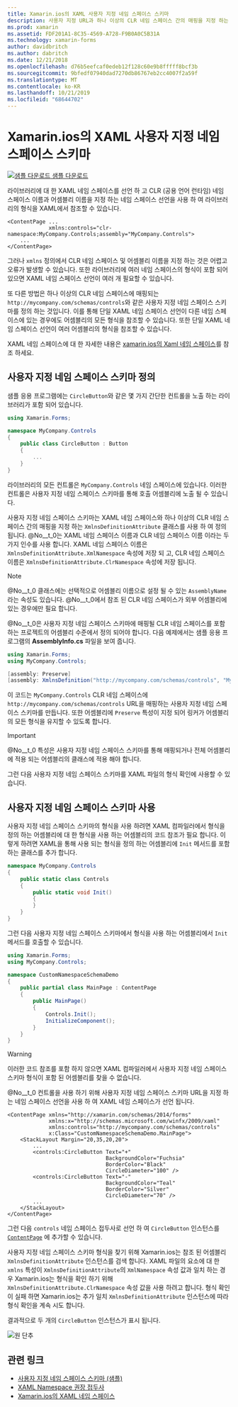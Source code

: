 ```yaml
---
title: Xamarin.ios의 XAML 사용자 지정 네임 스페이스 스키마
description: 사용자 지정 URL과 하나 이상의 CLR 네임 스페이스 간의 매핑을 지정 하는 매핑하기 클래스를 사용 하 여 XAML 사용자 지정 네임 스페이스 스키마를 정의할 수 있습니다. 그런 다음 사용자 지정 네임 스페이스 스키마를 XAML 네임 스페이스 선언에 사용할 수 있습니다.
ms.prod: xamarin
ms.assetid: FDF201A1-8C35-4569-A728-F9B0A0C5B31A
ms.technology: xamarin-forms
author: davidbritch
ms.author: dabritch
ms.date: 12/21/2018
ms.openlocfilehash: d76b5eefcaf0edeb12f128c60e9b8fffff8bcf3b
ms.sourcegitcommit: 9bfedf07940dad7270db86767eb2cc4007f2a59f
ms.translationtype: MT
ms.contentlocale: ko-KR
ms.lasthandoff: 10/21/2019
ms.locfileid: "68644702"
---
```

# <a name="xaml-custom-namespace-schemas-in-xamarinforms"></a>Xamarin.ios의 XAML 사용자 지정 네임 스페이스 스키마

[![샘플 다운로드](~/media/shared/download.png) 샘플 다운로드](https://docs.microsoft.com/samples/xamarin/xamarin-forms-samples/xaml-customnamespaceschemas)

라이브러리에 대 한 XAML 네임 스페이스를 선언 하 고 CLR (공용 언어 런타임) 네임 스페이스 이름과 어셈블리 이름을 지정 하는 네임 스페이스 선언을 사용 하 여 라이브러리의 형식을 XAML에서 참조할 수 있습니다.

```xaml
<ContentPage ...
             xmlns:controls="clr-namespace:MyCompany.Controls;assembly="MyCompany.Controls">
    ...
</ContentPage>
```

그러나 `xmlns` 정의에서 CLR 네임 스페이스 및 어셈블리 이름을 지정 하는 것은 어렵고 오류가 발생할 수 있습니다. 또한 라이브러리에 여러 네임 스페이스의 형식이 포함 되어 있으면 XAML 네임 스페이스 선언이 여러 개 필요할 수 있습니다.

또 다른 방법은 하나 이상의 CLR 네임 스페이스에 매핑되는 `http://mycompany.com/schemas/controls`와 같은 사용자 지정 네임 스페이스 스키마를 정의 하는 것입니다. 이를 통해 단일 XAML 네임 스페이스 선언이 다른 네임 스페이스에 있는 경우에도 어셈블리의 모든 형식을 참조할 수 있습니다. 또한 단일 XAML 네임 스페이스 선언이 여러 어셈블리의 형식을 참조할 수 있습니다.

XAML 네임 스페이스에 대 한 자세한 내용은 [xamarin.ios의 Xaml 네임 스페이스](namespaces.md)를 참조 하세요.

## <a name="defining-a-custom-namespace-schema"></a>사용자 지정 네임 스페이스 스키마 정의

샘플 응용 프로그램에는 `CircleButton`와 같은 몇 가지 간단한 컨트롤을 노출 하는 라이브러리가 포함 되어 있습니다.

```csharp
using Xamarin.Forms;

namespace MyCompany.Controls
{
    public class CircleButton : Button
    {
        ...
    }
}
```

라이브러리의 모든 컨트롤은 `MyCompany.Controls` 네임 스페이스에 있습니다. 이러한 컨트롤은 사용자 지정 네임 스페이스 스키마를 통해 호출 어셈블리에 노출 될 수 있습니다.

사용자 지정 네임 스페이스 스키마는 XAML 네임 스페이스와 하나 이상의 CLR 네임 스페이스 간의 매핑을 지정 하는 `XmlnsDefinitionAttribute` 클래스를 사용 하 여 정의 됩니다. @No__t_0는 XAML 네임 스페이스 이름과 CLR 네임 스페이스 이름 이라는 두 가지 인수를 사용 합니다. XAML 네임 스페이스 이름은 `XmlnsDefinitionAttribute.XmlNamespace` 속성에 저장 되 고, CLR 네임 스페이스 이름은 `XmlnsDefinitionAttribute.ClrNamespace` 속성에 저장 됩니다.

> [!NOTE]
> @No__t_0 클래스에는 선택적으로 어셈블리 이름으로 설정 될 수 있는 `AssemblyName` 라는 속성도 있습니다. @No__t_0에서 참조 된 CLR 네임 스페이스가 외부 어셈블리에 있는 경우에만 필요 합니다.

@No__t_0은 사용자 지정 네임 스페이스 스키마에 매핑될 CLR 네임 스페이스를 포함 하는 프로젝트의 어셈블리 수준에서 정의 되어야 합니다. 다음 예제에서는 샘플 응용 프로그램의 **AssemblyInfo.cs** 파일을 보여 줍니다.

```csharp
using Xamarin.Forms;
using MyCompany.Controls;

[assembly: Preserve]
[assembly: XmlnsDefinition("http://mycompany.com/schemas/controls", "MyCompany.Controls")]
```

이 코드는 `MyCompany.Controls` CLR 네임 스페이스에 `http://mycompany.com/schemas/controls` URL을 매핑하는 사용자 지정 네임 스페이스 스키마를 만듭니다. 또한 어셈블리에 `Preserve` 특성이 지정 되어 링커가 어셈블리의 모든 형식을 유지할 수 있도록 합니다.

> [!IMPORTANT]
> @No__t_0 특성은 사용자 지정 네임 스페이스 스키마를 통해 매핑되거나 전체 어셈블리에 적용 되는 어셈블리의 클래스에 적용 해야 합니다.

그런 다음 사용자 지정 네임 스페이스 스키마를 XAML 파일의 형식 확인에 사용할 수 있습니다.

## <a name="consuming-a-custom-namespace-schema"></a>사용자 지정 네임 스페이스 스키마 사용

사용자 지정 네임 스페이스 스키마의 형식을 사용 하려면 XAML 컴파일러에서 형식을 정의 하는 어셈블리에 대 한 형식을 사용 하는 어셈블리의 코드 참조가 필요 합니다. 이렇게 하려면 XAML을 통해 사용 되는 형식을 정의 하는 어셈블리에 `Init` 메서드를 포함 하는 클래스를 추가 합니다.

```csharp
namespace MyCompany.Controls
{
    public static class Controls
    {
        public static void Init()
        {
        }
    }
}
```

그런 다음 사용자 지정 네임 스페이스 스키마에서 형식을 사용 하는 어셈블리에서 `Init` 메서드를 호출할 수 있습니다.

```csharp
using Xamarin.Forms;
using MyCompany.Controls;

namespace CustomNamespaceSchemaDemo
{
    public partial class MainPage : ContentPage
    {
        public MainPage()
        {
            Controls.Init();
            InitializeComponent();
        }
    }
}
```

> [!WARNING]
> 이러한 코드 참조를 포함 하지 않으면 XAML 컴파일러에서 사용자 지정 네임 스페이스 스키마 형식이 포함 된 어셈블리를 찾을 수 없습니다.

@No__t_0 컨트롤을 사용 하기 위해 사용자 지정 네임 스페이스 스키마 URL을 지정 하는 네임 스페이스 선언을 사용 하 여 XAML 네임 스페이스가 선언 됩니다.

```xaml
<ContentPage xmlns="http://xamarin.com/schemas/2014/forms"
             xmlns:x="http://schemas.microsoft.com/winfx/2009/xaml"
             xmlns:controls="http://mycompany.com/schemas/controls"
             x:Class="CustomNamespaceSchemaDemo.MainPage">
    <StackLayout Margin="20,35,20,20">
        ...
        <controls:CircleButton Text="+"
                               BackgroundColor="Fuchsia"
                               BorderColor="Black"
                               CircleDiameter="100" />
        <controls:CircleButton Text="-"
                               BackgroundColor="Teal"
                               BorderColor="Silver"
                               CircleDiameter="70" />
        ...
    </StackLayout>
</ContentPage>
```

그런 다음 `controls` 네임 스페이스 접두사로 선언 하 여 `CircleButton` 인스턴스를 [`ContentPage`](xref:Xamarin.Forms.ContentPage) 에 추가할 수 있습니다.

사용자 지정 네임 스페이스 스키마 형식을 찾기 위해 Xamarin.ios는 참조 된 어셈블리 `XmlnsDefinitionAttribute` 인스턴스를 검색 합니다. XAML 파일의 요소에 대 한 `xmlns` 특성이 `XmlnsDefinitionAttribute`의 `XmlNamespace` 속성 값과 일치 하는 경우 Xamarin.ios는 형식을 확인 하기 위해 `XmlnsDefinitionAttribute.ClrNamespace` 속성 값을 사용 하려고 합니다. 형식 확인이 실패 하면 Xamarin.ios는 추가 일치 `XmlnsDefinitionAttribute` 인스턴스에 따라 형식 확인을 계속 시도 합니다.

결과적으로 두 개의 `CircleButton` 인스턴스가 표시 됩니다.

![원 단추](custom-namespace-schemas-images/circle-buttons.png "원 단추")

## <a name="related-links"></a>관련 링크

- [사용자 지정 네임 스페이스 스키마 (샘플)](https://docs.microsoft.com/samples/xamarin/xamarin-forms-samples/xaml-customnamespaceschemas)
- [XAML Namespace 권장 접두사](custom-prefix.md)
- [Xamarin.ios의 XAML 네임 스페이스](namespaces.md)
